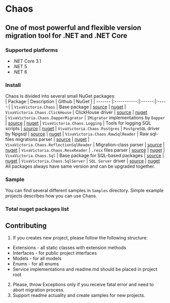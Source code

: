 # Chaos
## One of most powerful and flexible version migration tool for .NET and .NET Core

### Supported platforms
- .NET Core 3.1
- .NET 5
- .NET 6

### Install
Chaos is divided into several small NuGet packages:  
| Package | Description | Github | NuGet |
| ------- |:-----------:|:------:|:-----:|
| `VivaVictoria.Chaos` | Base package | [source](https://github.com/Viva-Victoria/Chaos/tree/master) | [nuget](https://www.nuget.org/packages/VivaVictoria.Chaos/) 
| `VivaVictoria.Chaos.ClickHouse` | ClickHouse driver | [source](https://github.com/Viva-Victoria/Chaos/tree/master/Sql/ClickHouse) | [nuget](https://www.nuget.org/packages/VivaVictoria.Chaos.ClickHouse/)  
| `VivaVictoria.Chaos.DapperMigrator` | `IMigrator` implementations by `Dapper` | [source](https://github.com/Viva-Victoria/Chaos/tree/master/Sql/DapperMigrator) | [nuget](https://www.nuget.org/packages/VivaVictoria.Chaos.DapperMigrator/)
| `VivaVictoria.Chaos.Logging` | Tools for logging SQL scripts | [source](https://github.com/Viva-Victoria/Chaos/tree/master/Sql/Logging) | [nuget](https://www.nuget.org/packages/VivaVictoria.Chaos.SqlLogging/)
| `VivaVictoria.Chaos.Postgres` | `PostgreSQL` driver by Npgsql | [source](https://github.com/Viva-Victoria/Chaos/tree/master/Sql/Postgres) | [nuget](https://www.nuget.org/packages/VivaVictoria.Chaos.Postgres/)
| `VivaVictoria.Chaos.RawSqlReader` | Raw sql-files migrations parser | [source](https://github.com/Viva-Victoria/Chaos/tree/master/Sql/RawSqlReader) | [nuget](https://www.nuget.org/packages/VivaVictoria.Chaos.RawSqlReader/)
| `VivaVictoria.Chaos.ReflectionSqlReader` | Migration-class parser | [source](https://github.com/Viva-Victoria/Chaos/tree/master/Sql/ReflectionSqlReader) | [nuget](https://www.nuget.org/packages/VivaVictoria.Chaos.ReflectionSqlReader/)
| `VivaVictoria.Chaos.ResxReader` | `.resx` files parser | [source](https://github.com/Viva-Victoria/Chaos/tree/master/Sql/ResxReader) | [nuget](https://www.nuget.org/packages/VivaVictoria.Chaos.ResxReader/)
| `VivaVictoria.Chaos.Sql` | Base package for SQL-based packages | [source](https://github.com/Viva-Victoria/Chaos/tree/master/Sql/Sql) | [nuget](https://www.nuget.org/packages/VivaVictoria.Chaos.Sql/)
| `VivaVictoria.Chaos.SqlServer` | `SQL Server` driver | [source](https://github.com/Viva-Victoria/Chaos/tree/master/Sql/SqlServer) | [nuget](https://www.nuget.org/packages/VivaVictoria.Chaos.SqlServer/)
All packages always have same version and can be upgraded together.

### Sample
You can find several different samples in `Samples` directory. Simple example projects describes how you can use Chaos.


### Total nuget packages list


## Contributing
1. If you creates new project, please follow the following structure:
* Extensions - all static classes with extension methods
* Interfaces - for public project interfaces
* Models - for all models
* Enums - for all enums
* Service implementations and readme.md should be placed in project root
2. Please, throw Exceptions only if you receive fatal error and need to abort migration process.
3. Support readme actuality and create samples for new projects.
